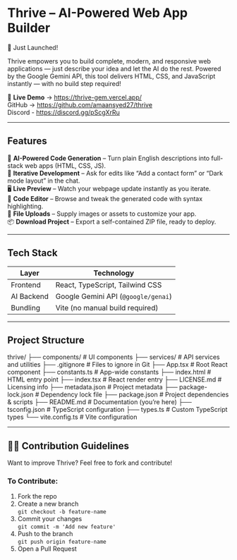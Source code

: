 # Thrive – AI-Powered Web App Builder  
🚀 Just Launched!

Thrive empowers you to build complete, modern, and responsive web applications — just describe your idea and let the AI do the rest. Powered by the Google Gemini API, this tool delivers HTML, CSS, and JavaScript instantly — with no build step required!

📸 **Live Demo** → https://thrive-gem.vercel.app/  
GitHub → https://github.com/amaansyed27/thrive  
Discord - https://discord.gg/pScgXrRu

---

##  Features  
🤖 **AI-Powered Code Generation** – Turn plain English descriptions into full-stack web apps (HTML, CSS, JS).  
🔄 **Iterative Development** – Ask for edits like “Add a contact form” or “Dark mode layout” in the chat.  
🖥 **Live Preview** – Watch your webpage update instantly as you iterate.  
📝 **Code Editor** – Browse and tweak the generated code with syntax highlighting.  
📂 **File Uploads** – Supply images or assets to customize your app.  
📦 **Download Project** – Export a self-contained ZIP file, ready to deploy.

---

##  Tech Stack  
| Layer         | Technology                       |
|---------------|----------------------------------|
| Frontend      | React, TypeScript, Tailwind CSS  |
| AI Backend    | Google Gemini API (`@google/genai`) |
| Bundling      | Vite (no manual build required)  |

---

##  Project Structure  
thrive/
├── components/ # UI components
├── services/ # API services and utilities
├── .gitignore # Files to ignore in Git
├── App.tsx # Root React component
├── constants.ts # App-wide constants
├── index.html # HTML entry point
├── index.tsx # React render entry
├── LICENSE.md # Licensing info
├── metadata.json # Project metadata
├── package-lock.json # Dependency lock file
├── package.json # Project dependencies & scripts
├── README.md # Documentation (you’re here)
├── tsconfig.json # TypeScript configuration
├── types.ts # Custom TypeScript types
└── vite.config.ts # Vite configuration

---
## 🙋‍♂️ Contribution Guidelines

Want to improve Thrive? Feel free to fork and contribute!

### To Contribute:
1. Fork the repo  
2. Create a new branch  
   `git checkout -b feature-name`  
3. Commit your changes  
   `git commit -m 'Add new feature'`  
4. Push to the branch  
   `git push origin feature-name`  
5. Open a Pull Request
